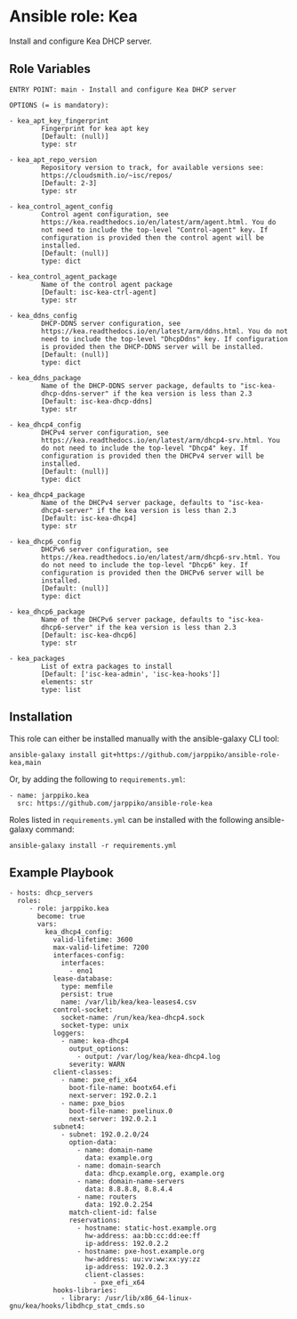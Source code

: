 Ansible role: Kea
=================

Install and configure Kea DHCP server.

Role Variables
--------------

```
ENTRY POINT: main - Install and configure Kea DHCP server

OPTIONS (= is mandatory):

- kea_apt_key_fingerprint
        Fingerprint for kea apt key
        [Default: (null)]
        type: str

- kea_apt_repo_version
        Repository version to track, for available versions see:
        https://cloudsmith.io/~isc/repos/
        [Default: 2-3]
        type: str

- kea_control_agent_config
        Control agent configuration, see
        https://kea.readthedocs.io/en/latest/arm/agent.html. You do
        not need to include the top-level "Control-agent" key. If
        configuration is provided then the control agent will be
        installed.
        [Default: (null)]
        type: dict

- kea_control_agent_package
        Name of the control agent package
        [Default: isc-kea-ctrl-agent]
        type: str

- kea_ddns_config
        DHCP-DDNS server configuration, see
        https://kea.readthedocs.io/en/latest/arm/ddns.html. You do not
        need to include the top-level "DhcpDdns" key. If configuration
        is provided then the DHCP-DDNS server will be installed.
        [Default: (null)]
        type: dict

- kea_ddns_package
        Name of the DHCP-DDNS server package, defaults to "isc-kea-
        dhcp-ddns-server" if the kea version is less than 2.3
        [Default: isc-kea-dhcp-ddns]
        type: str

- kea_dhcp4_config
        DHCPv4 server configuration, see
        https://kea.readthedocs.io/en/latest/arm/dhcp4-srv.html. You
        do not need to include the top-level "Dhcp4" key. If
        configuration is provided then the DHCPv4 server will be
        installed.
        [Default: (null)]
        type: dict

- kea_dhcp4_package
        Name of the DHCPv4 server package, defaults to "isc-kea-
        dhcp4-server" if the kea version is less than 2.3
        [Default: isc-kea-dhcp4]
        type: str

- kea_dhcp6_config
        DHCPv6 server configuration, see
        https://kea.readthedocs.io/en/latest/arm/dhcp6-srv.html. You
        do not need to include the top-level "Dhcp6" key. If
        configuration is provided then the DHCPv6 server will be
        installed.
        [Default: (null)]
        type: dict

- kea_dhcp6_package
        Name of the DHCPv6 server package, defaults to "isc-kea-
        dhcp6-server" if the kea version is less than 2.3
        [Default: isc-kea-dhcp6]
        type: str

- kea_packages
        List of extra packages to install
        [Default: ['isc-kea-admin', 'isc-kea-hooks']]
        elements: str
        type: list
```

Installation
------------

This role can either be installed manually with the ansible-galaxy CLI tool:

    ansible-galaxy install git+https://github.com/jarppiko/ansible-role-kea,main
     
Or, by adding the following to `requirements.yml`:

    - name: jarppiko.kea
      src: https://github.com/jarppiko/ansible-role-kea

Roles listed in `requirements.yml` can be installed with the following ansible-galaxy command:

    ansible-galaxy install -r requirements.yml

Example Playbook
----------------

    - hosts: dhcp_servers
      roles:
         - role: jarppiko.kea
           become: true
           vars:
             kea_dhcp4_config:
               valid-lifetime: 3600
               max-valid-lifetime: 7200
               interfaces-config:
                 interfaces:
                   - eno1
               lease-database:
                 type: memfile
                 persist: true
                 name: /var/lib/kea/kea-leases4.csv
               control-socket:
                 socket-name: /run/kea/kea-dhcp4.sock
                 socket-type: unix
               loggers:
                 - name: kea-dhcp4
                   output_options:
                     - output: /var/log/kea/kea-dhcp4.log
                   severity: WARN
               client-classes:
                 - name: pxe_efi_x64
                   boot-file-name: bootx64.efi
                   next-server: 192.0.2.1
                 - name: pxe_bios
                   boot-file-name: pxelinux.0
                   next-server: 192.0.2.1
               subnet4:
                 - subnet: 192.0.2.0/24
                   option-data:
                     - name: domain-name
                       data: example.org
                     - name: domain-search
                       data: dhcp.example.org, example.org
                     - name: domain-name-servers
                       data: 8.8.8.8, 8.8.4.4
                     - name: routers
                       data: 192.0.2.254
                   match-client-id: false
                   reservations:
                     - hostname: static-host.example.org
                       hw-address: aa:bb:cc:dd:ee:ff
                       ip-address: 192.0.2.2
                     - hostname: pxe-host.example.org
                       hw-address: uu:vv:ww:xx:yy:zz
                       ip-address: 192.0.2.3
                       client-classes:
                         - pxe_efi_x64
               hooks-libraries:
                 - library: /usr/lib/x86_64-linux-gnu/kea/hooks/libdhcp_stat_cmds.so
